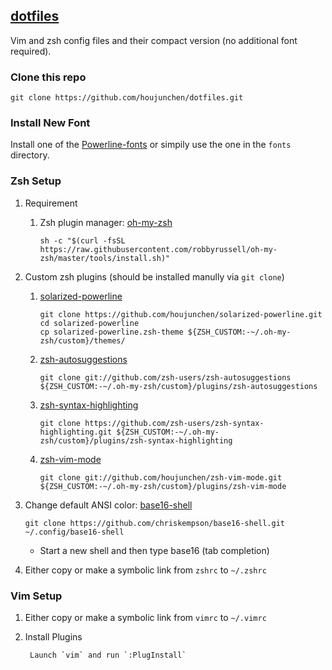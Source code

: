 ## [dotfiles](https://github.com/houjunchen/dotfiles)

Vim and zsh config files and their compact version (no additional font required).

### Clone this repo

```shell
git clone https://github.com/houjunchen/dotfiles.git
```

### Install New Font

Install one of the [Powerline-fonts](https://github.com/powerline/fonts) or simpily use the one in the `fonts` directory.

### Zsh Setup

1. Requirement
   1. Zsh plugin manager: [oh-my-zsh](https://github.com/robbyrussell/oh-my-zsh)

      ```shell
      sh -c "$(curl -fsSL https://raw.githubusercontent.com/robbyrussell/oh-my-zsh/master/tools/install.sh)"
      ```

2. Custom zsh plugins (should be installed manully via `git clone`)
   1. [solarized-powerline](https://github.com/houjunchen/solarized-powerline)

      ```shell
      git clone https://github.com/houjunchen/solarized-powerline.git
      cd solarized-powerline
      cp solarized-powerline.zsh-theme ${ZSH_CUSTOM:-~/.oh-my-zsh/custom}/themes/
      ```

   2. [zsh-autosuggestions](https://github.com/zsh-users/zsh-autosuggestions)

        ```shell
        git clone git://github.com/zsh-users/zsh-autosuggestions ${ZSH_CUSTOM:-~/.oh-my-zsh/custom}/plugins/zsh-autosuggestions
        ```

   3. [zsh-syntax-highlighting](https://github.com/zsh-users/zsh-syntax-highlighting)

        ```shell
        git clone https://github.com/zsh-users/zsh-syntax-highlighting.git ${ZSH_CUSTOM:-~/.oh-my-zsh/custom}/plugins/zsh-syntax-highlighting
        ```

   4. [zsh-vim-mode](https://github.com/houjunchen/zsh-vim-mode)

        ```shell
        git clone git://github.com/houjunchen/zsh-vim-mode.git ${ZSH_CUSTOM:-~/.oh-my-zsh/custom}/plugins/zsh-vim-mode
        ```

3. Change default ANSI color: [base16-shell](https://github.com/chriskempson/base16-shell)

   ```shell
   git clone https://github.com/chriskempson/base16-shell.git ~/.config/base16-shell
   ```

   * Start a new shell and then type base16 (tab completion)

4. Either copy or make a symbolic link from `zshrc` to `~/.zshrc`

### Vim Setup

1. Either copy or make a symbolic link from `vimrc` to `~/.vimrc`

2. Install Plugins

   ```shell
    Launch `vim` and run `:PlugInstall`
   ```
